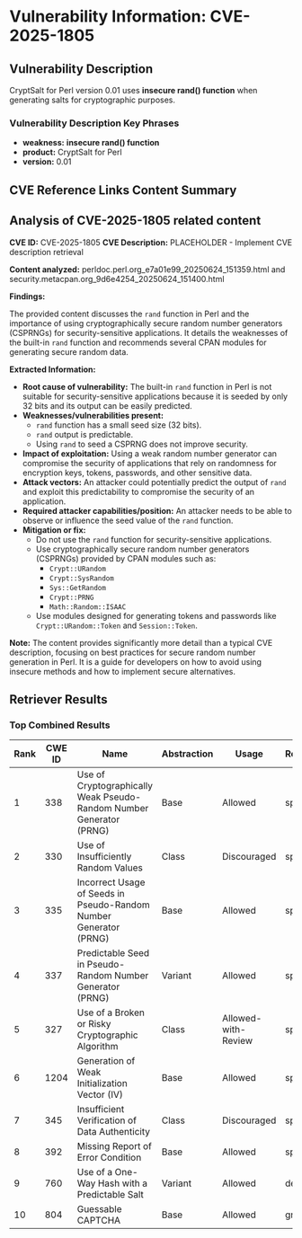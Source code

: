 # Vulnerability Information: CVE-2025-1805

## Vulnerability Description
CryptSalt for Perl version 0.01 uses **insecure rand() function** when generating salts for cryptographic purposes.

### Vulnerability Description Key Phrases
- **weakness:** **insecure rand() function**
- **product:** CryptSalt for Perl
- **version:** 0.01

## CVE Reference Links Content Summary
## Analysis of CVE-2025-1805 related content

**CVE ID:** CVE-2025-1805
**CVE Description:** PLACEHOLDER - Implement CVE description retrieval

**Content analyzed:** perldoc.perl.org_e7a01e99_20250624_151359.html and security.metacpan.org_9d6e4254_20250624_151400.html

**Findings:**

The provided content discusses the `rand` function in Perl and the importance of using cryptographically secure random number generators (CSPRNGs) for security-sensitive applications. It details the weaknesses of the built-in `rand` function and recommends several CPAN modules for generating secure random data.

**Extracted Information:**

*   **Root cause of vulnerability:** The built-in `rand` function in Perl is not suitable for security-sensitive applications because it is seeded by only 32 bits and its output can be easily predicted.
*   **Weaknesses/vulnerabilities present:**
    *   `rand` function has a small seed size (32 bits).
    *   `rand` output is predictable.
    *   Using `rand` to seed a CSPRNG does not improve security.
*   **Impact of exploitation:**  Using a weak random number generator can compromise the security of applications that rely on randomness for encryption keys, tokens, passwords, and other sensitive data.
*   **Attack vectors:** An attacker could potentially predict the output of `rand` and exploit this predictability to compromise the security of an application.
*   **Required attacker capabilities/position:** An attacker needs to be able to observe or influence the seed value of the `rand` function.
*   **Mitigation or fix:**
    *   Do not use the `rand` function for security-sensitive applications.
    *   Use cryptographically secure random number generators (CSPRNGs) provided by CPAN modules such as:
        *   `Crypt::URandom`
        *   `Crypt::SysRandom`
        *   `Sys::GetRandom`
        *   `Crypt::PRNG`
        *   `Math::Random::ISAAC`
    *   Use modules designed for generating tokens and passwords like `Crypt::URandom::Token` and `Session::Token`.

**Note:** The content provides significantly more detail than a typical CVE description, focusing on best practices for secure random number generation in Perl. It is a guide for developers on how to avoid using insecure methods and how to implement secure alternatives.

## Retriever Results

### Top Combined Results

| Rank | CWE ID | Name | Abstraction | Usage  | Retrievers | Individual Scores |
|------|--------|------|-------------|-------|------------|-------------------|
| 1 | 338 | Use of Cryptographically Weak Pseudo-Random Number Generator (PRNG) | Base | Allowed | sparse | 0.155 |
| 2 | 330 | Use of Insufficiently Random Values | Class | Discouraged | sparse | 0.116 |
| 3 | 335 | Incorrect Usage of Seeds in Pseudo-Random Number Generator (PRNG) | Base | Allowed | sparse | 0.105 |
| 4 | 337 | Predictable Seed in Pseudo-Random Number Generator (PRNG) | Variant | Allowed | sparse | 0.089 |
| 5 | 327 | Use of a Broken or Risky Cryptographic Algorithm | Class | Allowed-with-Review | sparse | 0.078 |
| 6 | 1204 | Generation of Weak Initialization Vector (IV) | Base | Allowed | sparse | 0.077 |
| 7 | 345 | Insufficient Verification of Data Authenticity | Class | Discouraged | sparse | 0.072 |
| 8 | 392 | Missing Report of Error Condition | Base | Allowed | sparse | 0.071 |
| 9 | 760 | Use of a One-Way Hash with a Predictable Salt | Variant | Allowed | dense | 0.586 |
| 10 | 804 | Guessable CAPTCHA | Base | Allowed | graph | 0.002 |

